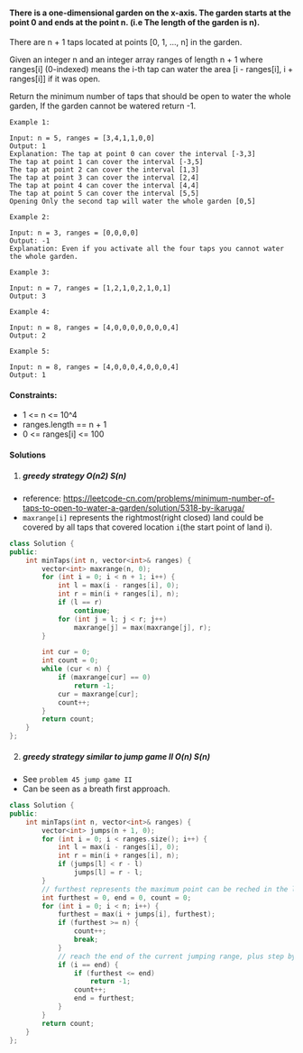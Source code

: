 #### There is a one-dimensional garden on the x-axis. The garden starts at the point 0 and ends at the point n. (i.e The length of the garden is n).

There are n + 1 taps located at points [0, 1, ..., n] in the garden.

Given an integer n and an integer array ranges of length n + 1 where ranges[i] (0-indexed) means the i-th tap can water the area [i - ranges[i], i + ranges[i]] if it was open.

Return the minimum number of taps that should be open to water the whole garden, If the garden cannot be watered return -1.

 

```
Example 1:

Input: n = 5, ranges = [3,4,1,1,0,0]
Output: 1
Explanation: The tap at point 0 can cover the interval [-3,3]
The tap at point 1 can cover the interval [-3,5]
The tap at point 2 can cover the interval [1,3]
The tap at point 3 can cover the interval [2,4]
The tap at point 4 can cover the interval [4,4]
The tap at point 5 can cover the interval [5,5]
Opening Only the second tap will water the whole garden [0,5]

Example 2:

Input: n = 3, ranges = [0,0,0,0]
Output: -1
Explanation: Even if you activate all the four taps you cannot water the whole garden.

Example 3:

Input: n = 7, ranges = [1,2,1,0,2,1,0,1]
Output: 3

Example 4:

Input: n = 8, ranges = [4,0,0,0,0,0,0,0,4]
Output: 2

Example 5:

Input: n = 8, ranges = [4,0,0,0,4,0,0,0,4]
Output: 1
```

 

#### Constraints:

-    1 <= n <= 10^4
-    ranges.length == n + 1
-    0 <= ranges[i] <= 100


#### Solutions

1. ##### greedy strategy  O(n2) S(n)

- reference: https://leetcode-cn.com/problems/minimum-number-of-taps-to-open-to-water-a-garden/solution/5318-by-ikaruga/
- `maxrange[i]` represents the rightmost(right closed) land could be covered by all taps that covered location `i`(the start point of land i).

```c++
class Solution {
public:
    int minTaps(int n, vector<int>& ranges) {
        vector<int> maxrange(n, 0);
        for (int i = 0; i < n + 1; i++) {
            int l = max(i - ranges[i], 0);
            int r = min(i + ranges[i], n);
            if (l == r)
                continue;
            for (int j = l; j < r; j++)
                maxrange[j] = max(maxrange[j], r);
        }

        int cur = 0;
        int count = 0;
        while (cur < n) {
            if (maxrange[cur] == 0)
                return -1;
            cur = maxrange[cur];
            count++;
        }
        return count;
    }
};
```


2. ##### greedy strategy similar to jump game II  O(n) S(n)

- See `problem 45 jump game II`
- Can be seen as a breath first approach.

```c++
class Solution {
public:
    int minTaps(int n, vector<int>& ranges) {
        vector<int> jumps(n + 1, 0);
        for (int i = 0; i < ranges.size(); i++) {
            int l = max(i - ranges[i], 0);
            int r = min(i + ranges[i], n);
            if (jumps[l] < r - l)
                jumps[l] = r - l;
        }
        // furthest represents the maximum point can be reched in the last jumping range
        int furthest = 0, end = 0, count = 0;
        for (int i = 0; i < n; i++) {
            furthest = max(i + jumps[i], furthest);
            if (furthest >= n) {
                count++;
                break;
            }
            // reach the end of the current jumping range, plus step by 1 representing the last jump
            if (i == end) {
                if (furthest <= end)
                    return -1;
                count++;
                end = furthest;
            }
        }
        return count;
    }
};
```